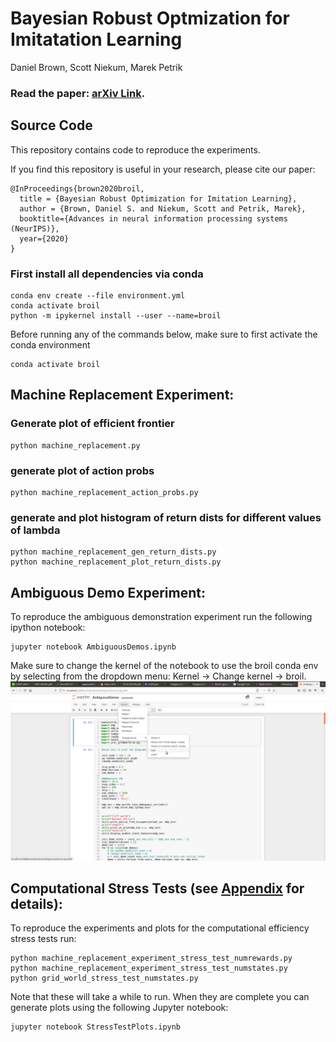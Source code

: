# Bayesian Robust Optmization for Imitatation Learning 

Daniel Brown, Scott Niekum, Marek Petrik

### Read the paper: [arXiv Link](https://arxiv.org/abs/2007.12315).

## Source Code

This repository contains code to reproduce the experiments.

If you find this repository is useful in your research, please cite our paper:
```
@InProceedings{brown2020broil,
  title = {Bayesian Robust Optimization for Imitation Learning},
  author = {Brown, Daniel S. and Niekum, Scott and Petrik, Marek},
  booktitle={Advances in neural information processing systems (NeurIPS)},
  year={2020}
}

```


### First install all dependencies via conda
```
conda env create --file environment.yml
conda activate broil
python -m ipykernel install --user --name=broil
```

Before running any of the commands below, make sure to first activate the conda environment
```
conda activate broil
```

## Machine Replacement Experiment:

### Generate plot of efficient frontier
```
python machine_replacement.py
```
### generate plot of action probs
```
python machine_replacement_action_probs.py
```

### generate and plot histogram of return dists for different values of lambda
```
python machine_replacement_gen_return_dists.py 
python machine_replacement_plot_return_dists.py
```

## Ambiguous Demo Experiment:
To reproduce the ambiguous demonstration experiment run the following ipython notebook:

```
jupyter notebook AmbiguousDemos.ipynb
```

Make sure to change the kernel of the notebook to use the broil conda env by selecting from the dropdown menu: Kernel -> Change kernel -> broil.
![Screen shot for how to change kernel](./figs/change_kernel.png)


## Computational Stress Tests (see [Appendix](https://arxiv.org/abs/2007.12315) for details):
To reproduce the experiments and plots for the computational efficiency stress tests run:

```
python machine_replacement_experiment_stress_test_numrewards.py
python machine_replacement_experiment_stress_test_numstates.py
python grid_world_stress_test_numstates.py
```

Note that these will take a while to run. When they are complete you can generate plots using the following Jupyter notebook:

```
jupyter notebook StressTestPlots.ipynb
```
